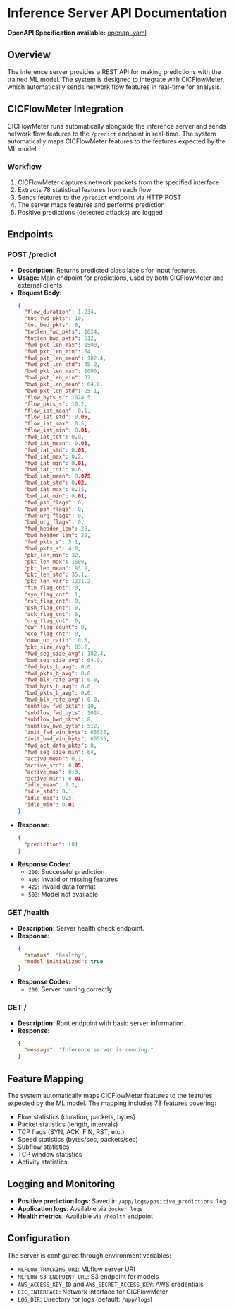 # Inference Server API Documentation

**OpenAPI Specification available:** [openapi.yaml](openapi.yaml)

## Overview

The inference server provides a REST API for making predictions with the trained ML model. The system is designed to integrate with CICFlowMeter, which automatically sends network flow features in real-time for analysis.

## CICFlowMeter Integration

CICFlowMeter runs automatically alongside the inference server and sends network flow features to the `/predict` endpoint in real-time. The system automatically maps CICFlowMeter features to the features expected by the ML model.

### Workflow

1. CICFlowMeter captures network packets from the specified interface
2. Extracts 78 statistical features from each flow
3. Sends features to the `/predict` endpoint via HTTP POST
4. The server maps features and performs prediction
5. Positive predictions (detected attacks) are logged

## Endpoints

### POST /predict
- **Description:** Returns predicted class labels for input features.
- **Usage:** Main endpoint for predictions, used by both CICFlowMeter and external clients.
- **Request Body:**
  ```json
  {
    "flow_duration": 1.234,
    "tot_fwd_pkts": 10,
    "tot_bwd_pkts": 8,
    "totlen_fwd_pkts": 1024,
    "totlen_bwd_pkts": 512,
    "fwd_pkt_len_max": 1500,
    "fwd_pkt_len_min": 64,
    "fwd_pkt_len_mean": 102.4,
    "fwd_pkt_len_std": 45.2,
    "bwd_pkt_len_max": 1000,
    "bwd_pkt_len_min": 32,
    "bwd_pkt_len_mean": 64.0,
    "bwd_pkt_len_std": 25.1,
    "flow_byts_s": 1024.5,
    "flow_pkts_s": 10.2,
    "flow_iat_mean": 0.1,
    "flow_iat_std": 0.05,
    "flow_iat_max": 0.5,
    "flow_iat_min": 0.01,
    "fwd_iat_tot": 0.8,
    "fwd_iat_mean": 0.08,
    "fwd_iat_std": 0.03,
    "fwd_iat_max": 0.2,
    "fwd_iat_min": 0.01,
    "bwd_iat_tot": 0.6,
    "bwd_iat_mean": 0.075,
    "bwd_iat_std": 0.02,
    "bwd_iat_max": 0.15,
    "bwd_iat_min": 0.01,
    "fwd_psh_flags": 0,
    "bwd_psh_flags": 0,
    "fwd_urg_flags": 0,
    "bwd_urg_flags": 0,
    "fwd_header_len": 20,
    "bwd_header_len": 20,
    "fwd_pkts_s": 5.1,
    "bwd_pkts_s": 4.0,
    "pkt_len_min": 32,
    "pkt_len_max": 1500,
    "pkt_len_mean": 83.2,
    "pkt_len_std": 35.1,
    "pkt_len_var": 1231.2,
    "fin_flag_cnt": 0,
    "syn_flag_cnt": 1,
    "rst_flag_cnt": 0,
    "psh_flag_cnt": 0,
    "ack_flag_cnt": 8,
    "urg_flag_cnt": 0,
    "cwr_flag_count": 0,
    "ece_flag_cnt": 0,
    "down_up_ratio": 0.5,
    "pkt_size_avg": 83.2,
    "fwd_seg_size_avg": 102.4,
    "bwd_seg_size_avg": 64.0,
    "fwd_byts_b_avg": 0.0,
    "fwd_pkts_b_avg": 0.0,
    "fwd_blk_rate_avg": 0.0,
    "bwd_byts_b_avg": 0.0,
    "bwd_pkts_b_avg": 0.0,
    "bwd_blk_rate_avg": 0.0,
    "subflow_fwd_pkts": 10,
    "subflow_fwd_byts": 1024,
    "subflow_bwd_pkts": 8,
    "subflow_bwd_byts": 512,
    "init_fwd_win_byts": 65535,
    "init_bwd_win_byts": 65535,
    "fwd_act_data_pkts": 8,
    "fwd_seg_size_min": 64,
    "active_mean": 0.1,
    "active_std": 0.05,
    "active_max": 0.3,
    "active_min": 0.01,
    "idle_mean": 0.2,
    "idle_std": 0.1,
    "idle_max": 0.5,
    "idle_min": 0.01
  }
  ```
- **Response:**
  ```json
  {
    "prediction": [0]
  }
  ```
- **Response Codes:**
  - `200`: Successful prediction
  - `400`: Invalid or missing features
  - `422`: Invalid data format
  - `503`: Model not available

### GET /health
- **Description:** Server health check endpoint.
- **Response:**
  ```json
  {
    "status": "healthy",
    "model_initialized": true
  }
  ```
- **Response Codes:**
  - `200`: Server running correctly

### GET /
- **Description:** Root endpoint with basic server information.
- **Response:**
  ```json
  {
    "message": "Inference server is running."
  }
  ```

## Feature Mapping

The system automatically maps CICFlowMeter features to the features expected by the ML model. The mapping includes 78 features covering:

- Flow statistics (duration, packets, bytes)
- Packet statistics (length, intervals)
- TCP flags (SYN, ACK, FIN, RST, etc.)
- Speed statistics (bytes/sec, packets/sec)
- Subflow statistics
- TCP window statistics
- Activity statistics

## Logging and Monitoring

- **Positive prediction logs**: Saved in `/app/logs/positive_predictions.log`
- **Application logs**: Available via `docker logs`
- **Health metrics**: Available via `/health` endpoint

## Configuration

The server is configured through environment variables:

- `MLFLOW_TRACKING_URI`: MLflow server URI
- `MLFLOW_S3_ENDPOINT_URL`: S3 endpoint for models
- `AWS_ACCESS_KEY_ID` and `AWS_SECRET_ACCESS_KEY`: AWS credentials
- `CIC_INTERFACE`: Network interface for CICFlowMeter
- `LOG_DIR`: Directory for logs (default: `/app/logs`)
